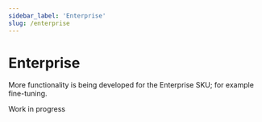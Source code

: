 ```yaml
---
sidebar_label: 'Enterprise'
slug: /enterprise
---
```


# Enterprise

More functionality is being developed for the Enterprise SKU; for example fine-tuning.

Work in progress
